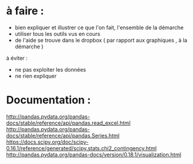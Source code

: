 # à faire :
- bien expliquer et illustrer ce que l'on fait, l'ensemble de la démarche 
- utiliser tous les outils vus en cours
- de l'aide se trouve dans le dropbox ( par rapport aux graphiques , à la démarche )
  
à éviter : 
- ne pas exploiter les données
- ne rien expliquer

# Documentation :
http://pandas.pydata.org/pandas-docs/stable/reference/api/pandas.read_excel.html
http://pandas.pydata.org/pandas-docs/stable/reference/api/pandas.Series.html
https://docs.scipy.org/doc/scipy-0.16.1/reference/generated/scipy.stats.chi2_contingency.html
http://pandas.pydata.org/pandas-docs/version/0.18.1/visualization.html

